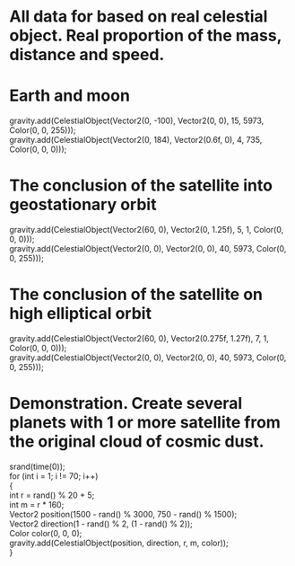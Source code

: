 <h1>All data for based on real celestial object. Real proportion of the mass, distance and speed.</h1>

<h1>Earth and moon</h1>
gravity.add(CelestialObject(Vector2(0, -100), Vector2(0, 0), 15, 5973, Color(0, 0, 255)));<br>
gravity.add(CelestialObject(Vector2(0, 184), Vector2(0.6f, 0), 4, 735, Color(0, 0, 0)));

<h1>The conclusion of the satellite into geostationary orbit</h1>
gravity.add(CelestialObject(Vector2(60, 0), Vector2(0, 1.25f), 5, 1, Color(0, 0, 0)));<br>
gravity.add(CelestialObject(Vector2(0, 0), Vector2(0, 0), 40, 5973, Color(0, 0, 255)));

<h1>The conclusion of the satellite on high elliptical orbit</h1>
gravity.add(CelestialObject(Vector2(60, 0), Vector2(0.275f, 1.27f), 7, 1, Color(0, 0, 0)));<br>
gravity.add(CelestialObject(Vector2(0, 0), Vector2(0, 0), 40, 5973, Color(0, 0, 255)));

<h1>Demonstration. Create several planets with 1 or more satellite from the original cloud of cosmic dust.</h1>
srand(time(0));<br>
for (int i = 1; i != 70; i++)<br>
{<br>
	int r = rand() % 20 + 5;<br>
	int m = r * 160;<br>
	Vector2 position(1500 - rand() % 3000, 750 - rand() % 1500);<br>
	Vector2 direction(1 - rand() % 2, (1 - rand() % 2));<br>
	Color color(0, 0, 0);<br>
	gravity.add(CelestialObject(position, direction, r, m, color));<br>
}
